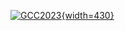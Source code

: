 <!-- Color palette: https://www.color-hex.com/color-palette/9983 -->

[![GCC2023](/images/events/gcc2023/gcc-start.png){width=430}](/events/gcc2023/)

